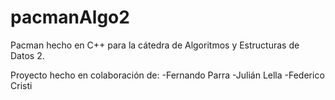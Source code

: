 # pacmanAlgo2
Pacman hecho en C++ para la cátedra de Algoritmos y Estructuras de Datos 2.

Proyecto hecho en colaboración de:
-Fernando Parra
-Julián Lella
-Federico Cristi
